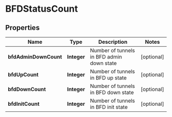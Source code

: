 # BFDStatusCount

## Properties
Name | Type | Description | Notes
------------ | ------------- | ------------- | -------------
**bfdAdminDownCount** | **Integer** | Number of tunnels in BFD admin down state |  [optional]
**bfdUpCount** | **Integer** | Number of tunnels in BFD up state |  [optional]
**bfdDownCount** | **Integer** | Number of tunnels in BFD down state |  [optional]
**bfdInitCount** | **Integer** | Number of tunnels in BFD init state |  [optional]

